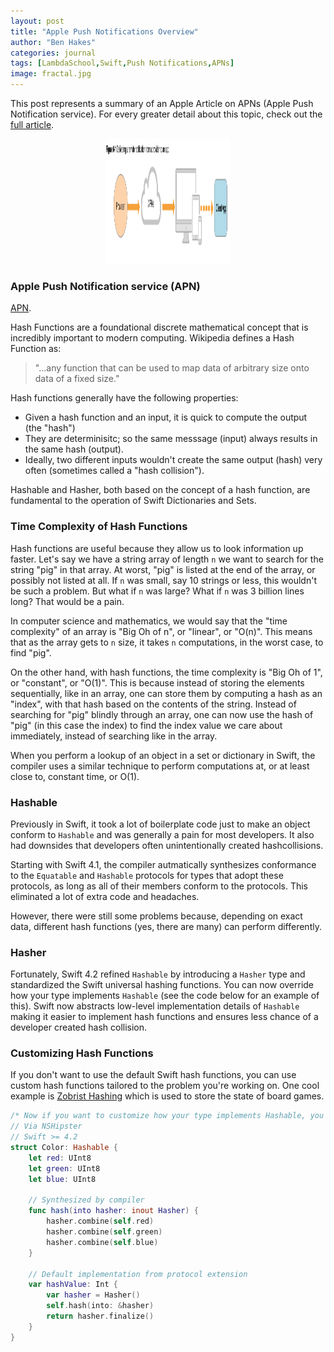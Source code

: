 ```yaml
---
layout: post
title: "Apple Push Notifications Overview"
author: "Ben Hakes"
categories: journal
tags: [LambdaSchool,Swift,Push Notifications,APNs]
image: fractal.jpg
---
```


This post represents a summary of an Apple Article on APNs (Apple Push Notification service). For every greater detail about this topic, check out the [full article](https://developer.apple.com/library/archive/documentation/NetworkingInternet/Conceptual/RemoteNotificationsPG/APNSOverview.html#//apple_ref/doc/uid/TP40008194-CH8-SW1).

<div align="center"><img src="../assets/img/APNs-diagram.png" width="200" height="200" alt="APN-diagram"></div>

### Apple Push Notification service (APN)


[APN](https://developer.apple.com/library/archive/documentation/NetworkingInternet/Conceptual/RemoteNotificationsPG/APNSOverview.html#//apple_ref/doc/uid/TP40008194-CH8-SW1).

Hash Functions are a foundational discrete mathematical concept that is incredibly important to modern computing. Wikipedia defines a Hash Function as:
> "...any function that can be used to map data of arbitrary size onto data of a fixed size."

Hash functions generally have the following properties:
- Given a hash function and an input, it is quick to compute the output (the "hash")
- They are determinisitc; so the same messsage (input) always results in the same hash (output).
- Ideally, two different inputs wouldn't create the same output (hash) very often (sometimes called a "hash collision").

Hashable and Hasher, both based on the concept of a hash function, are fundamental to the operation of Swift Dictionaries and Sets.

### Time Complexity of Hash Functions

Hash functions are useful because they allow us to look information up faster. Let's say we have a string array of length `n` we want to search for the string "pig" in that array. At worst, "pig" is listed at the end of the array, or possibly not listed at all. If `n` was small, say 10 strings or less, this wouldn't be such a problem. But what if `n` was large? What if `n` was 3 billion lines long? That would be a pain. 

In computer science and mathematics, we would say that the "time complexity" of an array is "Big Oh of n", or "linear", or "O(n)". This means that as the array gets to `n` size, it takes `n` computations, in the worst case, to find "pig".

On the other hand, with hash functions, the time complexity is "Big Oh of 1", or "constant", or "O(1)". This is because instead of storing the elements sequentially, like in an array, one can store them  by computing a hash as an "index", with that hash based on the contents of the string. Instead of searching for "pig" blindly through an array, one can now use the hash of "pig" (in this case the index) to find the index value we care about immediately, instead of searching like in the array.

When you perform a lookup of an object in a set or dictionary in Swift, the compiler uses a similar technique to perform computations at, or at least close to, constant time, or O(1).

### Hashable
Previously in Swift, it took a lot of boilerplate code just to make an object conform to `Hashable` and was generally a pain for most developers. It also had downsides that developers often unintentionally created hashcollisions.

Starting with Swift 4.1, the compiler autmatically synthesizes conformance to the `Equatable` and `Hashable` protocols for types that adopt these protocols, as long as all of their members conform to the protocols. This eliminated a lot of extra code and headaches.

However, there were still some problems because, depending on exact data, different hash functions (yes, there are many) can perform differently.

### Hasher

Fortunately, Swift 4.2 refined `Hashable` by introducing a `Hasher` type and standardized the Swift universal hashing functions. You can now override how your type implements `Hashable` (see the code below for an example of this). Swift now abstracts low-level implementation details of `Hashable` making it easier to implement hash functions and ensures less chance of a developer created hash collision.

### Customizing Hash Functions

If you don't want to use the default Swift hash functions, you can use custom hash functions tailored to the problem you're working on. One cool example is [Zobrist Hashing](https://en.wikipedia.org/wiki/Zobrist_hashing) which is used to store the state of board games.

```swift
/* Now if you want to customize how your type implements Hashable, you can override the hash(into:) method instead of hashValue. The hash(into:) method passes a Hasher object by reference, which you call combine(_:) on to add the essential state information of your type.*/
// Via NSHipster
// Swift >= 4.2
struct Color: Hashable {
    let red: UInt8
    let green: UInt8
    let blue: UInt8

    // Synthesized by compiler
    func hash(into hasher: inout Hasher) {
        hasher.combine(self.red)
        hasher.combine(self.green)
        hasher.combine(self.blue)
    }

    // Default implementation from protocol extension
    var hashValue: Int {
        var hasher = Hasher()
        self.hash(into: &hasher)
        return hasher.finalize()
    }
}

```
